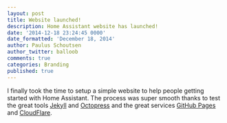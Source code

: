 ```yaml
---
layout: post
title: Website launched!
description: Home Assistant website has launched!
date: '2014-12-18 23:24:45 0000'
date_formatted: 'December 18, 2014'
author: Paulus Schoutsen
author_twitter: balloob
comments: true
categories: Branding
published: true
---
```


I finally took the time to setup a simple website to help people getting started with Home Assistant. The process was super smooth thanks to test the great tools [Jekyll](http://jekyllrb.com) and [Octopress](http://octopress.org) and the great services [GitHub Pages](https://pages.github.com) and [CloudFlare](https://cloudflare.com).
